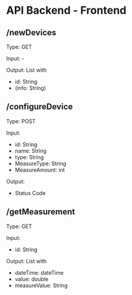 # API Backend - Frontend

## /newDevices

Type: GET

Input: -

Output: List with

- id: String
- (info: String)

## /configureDevice

Type: POST

Input:

- id: String
- name: String
- type: String
- MeasureType: String
- MeasureAmount: int

Output:

- Status Code

## /getMeasurement

Type: GET

Input:

- id: String

Output: List with

- dateTime: dateTime
- value: double
- measureValue: String
